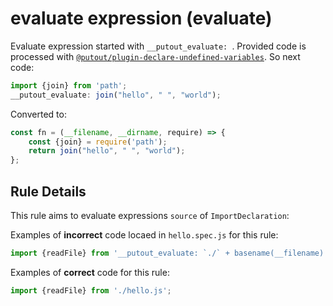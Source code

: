 # evaluate expression (evaluate)

Evaluate expression started with `__putout_evaluate: `.
Provided code is processed with [`@putout/plugin-declare-undefined-variables`](https://github.com/coderaiser/putout/tree/master/packages/plugin-declare-undefined-variables). So next code:

```js
import {join} from 'path';
__putout_evaluate: join("hello", " ", "world");
```

Converted to:

```js
const fn = (__filename, __dirname, require) => {
    const {join} = require('path');
    return join("hello", " ", "world");
};
```

## Rule Details

This rule aims to evaluate expressions `source` of `ImportDeclaration`:

Examples of **incorrect** code locaed in `hello.spec.js` for this rule:

```js
import {readFile} from '__putout_evaluate: `./` + basename(__filename).replace(`.spec.js`, `.js`)';

```

Examples of **correct** code for this rule:

```js
import {readFile} from './hello.js';
```

